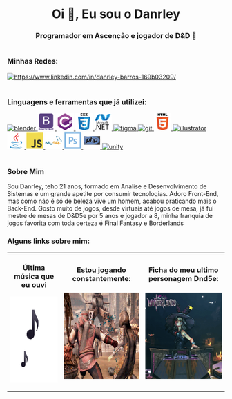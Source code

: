 <h1 align="center">Oi 👋, Eu sou o Danrley</h1>
<h3 align="center">Programador em Ascenção e jogador de D&D 🐉 </h3>

<h1>
<h3 align="left">Minhas Redes:</h3>

<p align="left">
<a href="https://linkedin.com/in/https://www.linkedin.com/in/danrley-barros-169b03209/" target="blank"><img align="center" src="https://raw.githubusercontent.com/rahuldkjain/github-profile-readme-generator/master/src/images/icons/Social/linked-in-alt.svg" alt="https://www.linkedin.com/in/danrley-barros-169b03209/" height="30" width="40" /></a>
<h1>

<h3 align="left">Linguagens e ferramentas que já utilizei:</h3>
<p align="left"> <a href="https://www.blender.org/" target="_blank"> <img src="https://download.blender.org/branding/community/blender_community_badge_white.svg" alt="blender" width="40" height="40"/> </a> <a href="https://getbootstrap.com" target="_blank"> <img src="https://raw.githubusercontent.com/devicons/devicon/master/icons/bootstrap/bootstrap-plain-wordmark.svg" alt="bootstrap" width="40" height="40"/> </a> <a href="https://www.w3schools.com/cs/" target="_blank"> <img src="https://raw.githubusercontent.com/devicons/devicon/master/icons/csharp/csharp-original.svg" alt="csharp" width="40" height="40"/> </a> <a href="https://www.w3schools.com/css/" target="_blank"> <img src="https://raw.githubusercontent.com/devicons/devicon/master/icons/css3/css3-original-wordmark.svg" alt="css3" width="40" height="40"/> </a> <a href="https://dotnet.microsoft.com/" target="_blank"> <img src="https://raw.githubusercontent.com/devicons/devicon/master/icons/dot-net/dot-net-original-wordmark.svg" alt="dotnet" width="40" height="40"/> </a> <a href="https://www.figma.com/" target="_blank"> <img src="https://www.vectorlogo.zone/logos/figma/figma-icon.svg" alt="figma" width="40" height="40"/> </a> <a href="https://git-scm.com/" target="_blank"> <img src="https://www.vectorlogo.zone/logos/git-scm/git-scm-icon.svg" alt="git" width="40" height="40"/> </a> <a href="https://www.w3.org/html/" target="_blank"> <img src="https://raw.githubusercontent.com/devicons/devicon/master/icons/html5/html5-original-wordmark.svg" alt="html5" width="40" height="40"/> </a> <a href="https://www.adobe.com/in/products/illustrator.html" target="_blank"> <img src="https://www.vectorlogo.zone/logos/adobe_illustrator/adobe_illustrator-icon.svg" alt="illustrator" width="40" height="40"/> </a> <a href="https://www.java.com" target="_blank"> <img src="https://raw.githubusercontent.com/devicons/devicon/master/icons/java/java-original.svg" alt="java" width="40" height="40"/> </a> <a href="https://developer.mozilla.org/en-US/docs/Web/JavaScript" target="_blank"> <img src="https://raw.githubusercontent.com/devicons/devicon/master/icons/javascript/javascript-original.svg" alt="javascript" width="40" height="40"/> </a> <a href="https://www.mysql.com/" target="_blank"> <img src="https://raw.githubusercontent.com/devicons/devicon/master/icons/mysql/mysql-original-wordmark.svg" alt="mysql" width="40" height="40"/> </a> <a href="https://www.photoshop.com/en" target="_blank"> <img src="https://raw.githubusercontent.com/devicons/devicon/master/icons/photoshop/photoshop-line.svg" alt="photoshop" width="40" height="40"/> </a> <a href="https://www.php.net" target="_blank"> <img src="https://raw.githubusercontent.com/devicons/devicon/master/icons/php/php-original.svg" alt="php" width="40" height="40"/> </a> <a href="https://unity.com/" target="_blank"> <img src="https://www.vectorlogo.zone/logos/unity3d/unity3d-icon.svg" alt="unity" width="40" height="40"/> </a> </p>
<h1>

<h3> Sobre Mim</h3>

<p> Sou Danrley, teho 21 anos, formado em Analise e Desenvolvimento de Sistemas e um grande apetite por consumir tecnologias. Adoro Front-End, mas como não é só de beleza vive um homem,  acabou praticando mais o Back-End. 
Gosto muito de jogos, desde virtuais até jogos de mesa, já fui mestre de mesas de D&D5e por 5 anos e jogador a 8, minha franquia de jogos favorita com toda certeza é Final Fantasy e Borderlands</p>

<h3> Alguns links sobre mim: </h3>

<table width="100%">
<tr>
<td>
<h3 align="center">Última música que eu ouvi</h3>
<p align="center"> <a href="https://www.youtube.com/watch?v=qJlMkMtK7-8" target="_blank"> <img src="musical-notes-joypixels.gif" alt="musica"  width="200" height="200"/>
</td>
<td>
<h3 align=center> Estou jogando constantemente: <h3> 
<p align="center"> <a href="https://www.elderscrollsonline.com/en-us/home" target="_blank"> <img src="giphy.gif" alt="jogo"  width="200" height="200"/>
</td>
<td>
<h3 align=center> Ficha do meu ultimo personagem Dnd5e: <h3> 
<p align="center"> <a href="https://drive.google.com/file/d/1XrKDlUGJyme0ZhvA-vEX1beT5GHpICnM/view?usp=sharing" target="_blank"> <img src="dado.gif" alt="rpg"  width="200" height="200"/>
</td>
</tr>
</table>




<h1>


